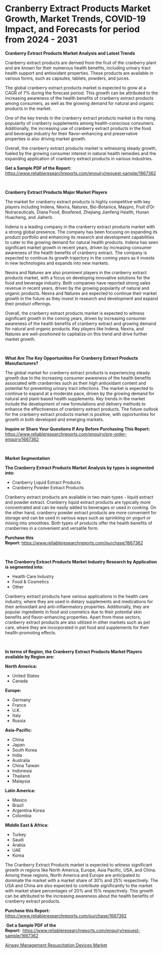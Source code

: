 <p><h1>Cranberry Extract Products Market Growth, Market Trends, COVID-19 Impact, and Forecasts for period from 2024 - 2031</h1></p><p><strong>Cranberry Extract Products Market Analysis and Latest Trends</strong></p>
<p><p>Cranberry extract products are derived from the fruit of the cranberry plant and are known for their numerous health benefits, including urinary tract health support and antioxidant properties. These products are available in various forms, such as capsules, tablets, powders, and juices.</p><p>The global cranberry extract products market is expected to grow at a CAGR of 7% during the forecast period. This growth can be attributed to the increasing awareness of the health benefits of cranberry extract products among consumers, as well as the growing demand for natural and organic products in the market.</p><p>One of the key trends in the cranberry extract products market is the rising popularity of cranberry supplements among health-conscious consumers. Additionally, the increasing use of cranberry extract products in the food and beverage industry for their flavor-enhancing and preservative properties is also driving market growth.</p><p>Overall, the cranberry extract products market is witnessing steady growth, fueled by the growing consumer interest in natural health remedies and the expanding application of cranberry extract products in various industries.</p></p>
<p><strong>Get a Sample PDF of the Report:&nbsp;</strong> <a href="https://www.reliableresearchreports.com/enquiry/request-sample/1667362">https://www.reliableresearchreports.com/enquiry/request-sample/1667362</a></p>
<p>&nbsp;</p>
<p><strong>Cranberry Extract Products Major Market Players</strong></p>
<p><p>The market for cranberry extract products is highly competitive with key players including Indena, Nexira, Naturex, Bio-Botanica, Maypro, Fruit d’Or Nutraceuticals, Diana Food, Biosfered, Zhejiang Jianfeng Health, Hunan Huacheng, and Jiaherb. </p><p>Indena is a leading company in the cranberry extract products market with a strong global presence. The company has been focusing on expanding its product portfolio and enhancing its research and development capabilities to cater to the growing demand for natural health products. Indena has seen significant market growth in recent years, driven by increasing consumer awareness of the health benefits of cranberry extract. The company is expected to continue its growth trajectory in the coming years as it invests in new technologies and expands into new markets.</p><p>Nexira and Naturex are also prominent players in the cranberry extract products market, with a focus on developing innovative solutions for the food and beverage industry. Both companies have reported strong sales revenue in recent years, driven by the growing popularity of natural and organic products. Nexira and Naturex are expected to continue their market growth in the future as they invest in research and development and expand their product offerings.</p><p>Overall, the cranberry extract products market is expected to witness significant growth in the coming years, driven by increasing consumer awareness of the health benefits of cranberry extract and growing demand for natural and organic products. Key players like Indena, Nexira, and Naturex are well-positioned to capitalize on this trend and drive further market growth.</p></p>
<p>&nbsp;</p>
<p><strong>What Are The Key Opportunities For Cranberry Extract Products Manufacturers?</strong></p>
<p><p>The global market for cranberry extract products is experiencing steady growth due to the increasing consumer awareness of the health benefits associated with cranberries such as their high antioxidant content and potential for preventing urinary tract infections. The market is expected to continue to expand at a moderate pace, driven by the growing demand for natural and plant-based health supplements. Key trends in the market include the development of new formulations and delivery methods to enhance the effectiveness of cranberry extract products. The future outlook for the cranberry extract products market is positive, with opportunities for growth in both developed and emerging markets.</p></p>
<p><strong>Inquire or Share Your Questions If Any Before Purchasing This Report:</strong> <a href="https://www.reliableresearchreports.com/enquiry/pre-order-enquiry/1667362">https://www.reliableresearchreports.com/enquiry/pre-order-enquiry/1667362</a></p>
<p>&nbsp;</p>
<p><strong>Market Segmentation</strong></p>
<p><strong>The Cranberry Extract Products Market Analysis by types is segmented into:</strong></p>
<p><ul><li>Cranberry Liquid Extract Products</li><li>Cranberry Powder Extract Products</li></ul></p>
<p><p>Cranberry extract products are available in two main types - liquid extract and powder extract. Cranberry liquid extract products are typically more concentrated and can be easily added to beverages or used in cooking. On the other hand, cranberry powder extract products are more convenient for storage and can be used in various ways such as sprinkling on yogurt or mixing into smoothies. Both types of products offer the health benefits of cranberries in a convenient and versatile form.</p></p>
<p><strong>Purchase this Report:&nbsp;</strong><a href="https://www.reliableresearchreports.com/purchase/1667362">https://www.reliableresearchreports.com/purchase/1667362</a></p>
<p>&nbsp;</p>
<p><strong>The Cranberry Extract Products Market Industry Research by Application is segmented into:</strong></p>
<p><ul><li>Health Care Industry</li><li>Food & Cosmetics</li><li>Other</li></ul></p>
<p><p>Cranberry extract products have various applications in the health care industry, where they are used in dietary supplements and medications for their antioxidant and anti-inflammatory properties. Additionally, they are popular ingredients in food and cosmetics due to their potential skin benefits and flavor-enhancing properties. Apart from these sectors, cranberry extract products are also utilized in other markets such as pet care, where they are incorporated in pet food and supplements for their health-promoting effects.</p></p>
<p>&nbsp;</p>
<p><strong>In terms of Region, the Cranberry Extract Products Market Players available by Region are:</strong></p>
<p>
    <p> <strong> North America: </strong>
        <ul>
            <li>United States</li>
            <li>Canada</li>
        </ul>
        </p> 
    <p> <strong> Europe: </strong>
        <ul>
            <li>Germany</li>
            <li>France</li>
            <li>U.K.</li>
            <li>Italy</li>
            <li>Russia</li>
        </ul>
        </p> 
    <p> <strong> Asia-Pacific: </strong>
        <ul>
            <li>China</li>
            <li>Japan</li>
            <li>South Korea</li>
            <li>India</li>
            <li>Australia</li>
            <li>China Taiwan</li>
            <li>Indonesia</li>
            <li>Thailand</li>
            <li>Malaysia</li>
        </ul>
        </p> 
    <p> <strong> Latin America: </strong>
        <ul>
            <li>Mexico</li>
            <li>Brazil</li>
            <li>Argentina Korea</li>
            <li>Colombia</li>
        </ul>
        </p> 
    <p> <strong> Middle East & Africa: </strong>
        <ul>
            <li>Turkey</li>
            <li>Saudi</li>
            <li>Arabia</li>
            <li>UAE</li>
            <li>Korea</li>
        </ul>
    </p>
    </p>
<p><p>The Cranberry Extract Products market is expected to witness significant growth in regions like North America, Europe, Asia Pacific, USA, and China. Among these regions, North America and Europe are anticipated to dominate the market with a market share of 30% and 25% respectively. The USA and China are also expected to contribute significantly to the market with market share percentages of 20% and 15% respectively. This growth can be attributed to the increasing awareness about the health benefits of cranberry extract products.</p></p>
<p><strong>Purchase this Report: </strong><a href="https://www.reliableresearchreports.com/purchase/1667362">https://www.reliableresearchreports.com/purchase/1667362</a></p>
<p>&nbsp;<strong>Get a Sample PDF of the Report:&nbsp;&nbsp;</strong><a href="https://www.reliableresearchreports.com/enquiry/request-sample/1667362">https://www.reliableresearchreports.com/enquiry/request-sample/1667362</a></p>
<p><strong></strong></p>
<p><p><a href="https://confirmed-shield-e13.notion.site/Airway-Management-Resuscitation-Devices-Market-Size-Share-Trends-Analysis-Report-By-Application--cf7e31bb60d24f89a63f6252cfe11e1f">Airway Management Resuscitation Devices Market</a></p></p>